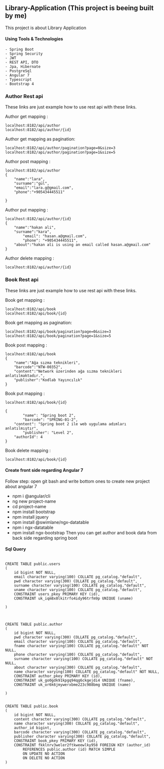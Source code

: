 ## Library-Application (This project is beeing built by me)
This project is about Library Application
#### Using Tools & Technologies
``` 
- Spring Boot
- Spring Security
- JWT
- REST API, DTO
- Jpa, Hibernate
- PostgreSql
- Angular 7
- Typescript
- Bootstrap 4
```
### Author Rest api
These links are just example how to use rest api with these links.

Author get mapping : 
```
localhost:8182/api/author 
localhost:8182/api/author/{id} 
```
Author get mapping as pagination: 
```
localhost:8182/api/author/pagination?page=0&size=3
localhost:8182/api/author/pagination?page=1&size=5
```
Author post mapping :
``` 
localhost:8182/api/author
{
	"name":"lara",
	"surname":"gül",
	"email":"lara.g@gmail.com",
	"phone":"+905434445511"
	
}
``` 
Author put mapping :
``` 
localhost:8182/api/author/{id} 
{
	"name":"hakan ali",
	"surname":"kara",
    	"email": "hasan.a@gmail.com",
    	"phone": "+905434445511",
	"about":"hakan ali is using an email called hasan.a@gmail.com"
}
``` 
Author delete mapping : 
``` 
localhost:8182/api/author/{id} 
```
### Book Rest api
These links are just example how to use rest api with these links.

Book get mapping : 
```
localhost:8182/api/book 
localhost:8182/api/book/{id}
```
Book get mapping as pagination: 
```
localhost:8182/api/book/pagination?page=0&size=3
localhost:8182/api/book/pagination?page=1&size=5
```
Book post mapping : 
```
localhost:8182/api/book
{
	"name":"Ağa sızma teknikleri",
	"barcode":"NTW-00352",
	"content":"Network üzerinden ağa sızma teknikleri anlatılmaktadır.",
	"publisher":"Kodlab Yayıncılık"
}
```
Book put mapping :  
```
localhost:8182/api/book/{id} 

{
    	"name": "Spring boot 2",
    	"barcode": "SPRING-01-2",
	"content": "Spring boot 2 ile web uygulama adımları anlatılmıştır",
    	"publisher": "Level 2",
	"authorId": 4
}
```
Book delete mapping : 
```
localhost:8182/api/book/{id} 
``` 
#### Create front side regarding Angular 7
Follow step: open git bash and write bottom ones to create new project about angular 7
- npm i @angular/cli
- ng new project-name
- cd project-name
- npm install bootstrap
- npm install jquery
- npm install @swimlane/ngx-datatable
- npm i ngx-datatable
- npm install ngx-bootstrap
Then you can get author and book data from back side regarding spring boot
#### Sql Query
``` 

CREATE TABLE public.users
(
    id bigint NOT NULL,
    email character varying(100) COLLATE pg_catalog."default",
    pwd character varying(300) COLLATE pg_catalog."default",
    surname character varying(100) COLLATE pg_catalog."default",
    uname character varying(100) COLLATE pg_catalog."default",
    CONSTRAINT users_pkey PRIMARY KEY (id),
    CONSTRAINT uk_iqm8x8lkitrfo4idy96trfm9p UNIQUE (uname)

)



CREATE TABLE public.author
(
    id bigint NOT NULL,
    pwd character varying(300) COLLATE pg_catalog."default",
    email character varying(100) COLLATE pg_catalog."default",
    fname character varying(100) COLLATE pg_catalog."default" NOT NULL,
    phone character varying(100) COLLATE pg_catalog."default",
    surname character varying(100) COLLATE pg_catalog."default" NOT NULL,
    about character varying(300) COLLATE pg_catalog."default",
    name character varying(100) COLLATE pg_catalog."default" NOT NULL,
    CONSTRAINT author_pkey PRIMARY KEY (id),
    CONSTRAINT uk_go0gdk91kpgq94qg6ckgejdi4 UNIQUE (fname),
    CONSTRAINT uk_or6k6jmywerxbme223c988bmg UNIQUE (name)

)


CREATE TABLE public.book
(
    id bigint NOT NULL,
    content character varying(300) COLLATE pg_catalog."default",
    name character varying(300) COLLATE pg_catalog."default",
    author_id bigint,
    barcode character varying(300) COLLATE pg_catalog."default",
    publisher character varying(300) COLLATE pg_catalog."default",
    CONSTRAINT book_pkey PRIMARY KEY (id),
    CONSTRAINT fkklnrv3weler2ftkweewlky958 FOREIGN KEY (author_id)
        REFERENCES public.author (id) MATCH SIMPLE
        ON UPDATE NO ACTION
        ON DELETE NO ACTION
)
``` 
